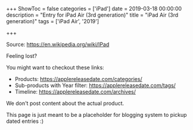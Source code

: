 +++
ShowToc = false
categories = ['iPad']
date = 2019-03-18 00:00:00
description = "Entry for iPad Air (3rd generation)"
title = "iPad Air (3rd generation)"
tags = ['iPad Air', '2019']

+++

Source: https://en.wikipedia.org/wiki/IPad

Feeling lost?

You might want to checkout these links:
- Products: https://applereleasedate.com/categories/
- Sub-products with Year filter: https://applereleasedate.com/tags/
- Timeline: https://applereleasedate.com/archives/

We don't post content about the actual product. 



This page is just meant to be a placeholder for blogging system to pickup dated entries :)


